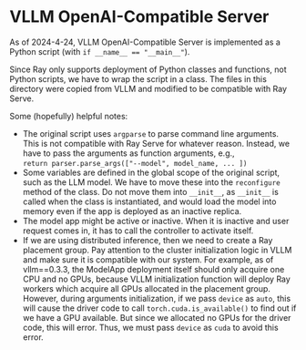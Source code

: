 # VLLM OpenAI-Compatible Server

As of 2024-4-24, VLLM OpenAI-Compatible Server is implemented as a Python script (with `if __name__ == "__main__"`).

Since Ray only supports deployment of Python classes and functions, not Python scripts, we have to wrap the script in a class. The files in this directory were copied from VLLM and modified to be compatible with Ray Serve.

Some (hopefully) helpful notes:

- The original script uses `argparse` to parse command line arguments. This is not compatible with Ray Serve for whatever reason. Instead, we have to pass the arguments as function arguments, e.g.,  
  `return parser.parse_args(["--model", model_name, ... ])`
- Some variables are defined in the global scope of the original script, such as the LLM model. We have to move these into the `reconfigure` method of the class. Do not move them into `__init__`, as `__init__` is called when the class is instantiated, and would load the model into memory even if the app is deployed as an inactive replica.
- The model app might be active or inactive. When it is inactive and user request comes in, it has to call the controller to activate itself.
- If we are using distributed inference, then we need to create a Ray placement group. Pay attention to the cluster initialization logic in VLLM and make sure it is compatible with our system. For example, as of vllm==0.3.3, the ModelApp deployment itself should only acquire one CPU and no GPUs, because VLLM initialization function will deploy Ray workers which acquire all GPUs allocated in the placement group. However, during arguments initialization, if we pass `device` as `auto`, this will cause the driver code to call `torch.cuda.is_available()` to find out if we have a GPU available. But since we allocated no GPUs for the driver code, this will error. Thus, we must pass `device` as `cuda` to avoid this error.
